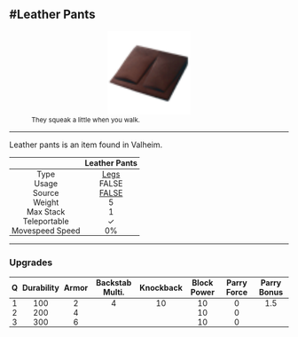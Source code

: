 <meta property="og:title" content="Leather Pants - MoreValheim" /><meta property="og:type" content="website" /><meta property="og:image" content="/assets/leather_pants.png" /><meta property="og:description" content="Leather Pants is an item found in Valheim." /><meta name="theme-color" content="#546D78"><meta name="twitter:card" content="summary_large_image">
#Leather Pants
-------------
<style>img {width:20px;}.tb {width:150px;display: block;margin-left: auto;margin-right: auto;}</style>

<style>.md-typeset table:not([class]) th:not([align]) {min-width:unset!important;}</style>
<style>td{padding:0em 0.3em!important;text-align:center!important;border-left:.05rem solid var(--md-default-fg-color--lightest)}</style>

<style>th{padding:0.1em 0.3em!important;text-align:center!important;font-weight:bold}</style>

<style>pre{text-align:right!important}</style>
<style>table tr td:first-child {border-left: 0;};</style>

<figure><img src="/assets/leather_pants.png" class="tb" /><figcaption><small>They squeak a little when you walk.</small></figcaption></figure>

-------------

Leather pants is an item found in Valheim.

|        | Leather Pants              |
| ----------- | ------------------------------------ |
| Type | [Legs](../../types/legs)
| Usage | FALSE<br>
| Source | [FALSE](../../items/false)
| Weight | 5 |
| Max Stack | 1 |
| Teleportable | ✓
| Movespeed Speed | 0%


-------------

### Upgrades
| Q | Durability | Armor | Backstab Multi. | Knockback | Block Power | Parry Force | Parry Bonus
| - | - | - | - | - | - | - | - 
1 | 100 | 2 | 4 | 10 | 10 | 0 | 1.5 | 
 | 2 | 200 | 4 |  |  | 10 | 0 |  | 
 | 3 | 300 | 6 |  |  | 10 | 0 |  | 

